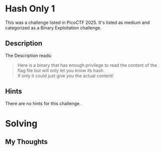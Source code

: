 # Hash Only 1
This was a challenge listed in PicoCTF 2025.  It's listed as medium and categorized as a Binary Exploitation challenge.

## Description
The Description reads:
> Here is a binary that has enough privilege to read the content of the flag file but will only let you know its hash.  
> If only it could just give you the actual content!

## Hints
There are no hints for this challenge.

# Solving
## My Thoughts
